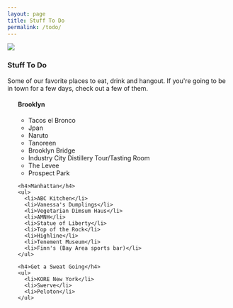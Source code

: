```yaml
---
layout: page
title: Stuff To Do
permalink: /todo/
---
```


  <div id='content'>
  <img class='page-main' src='{{site.baseurl}}/assets/img/chrait-aussie2.png'>

  <h3>Stuff To Do</h3>
	<p>Some of our favorite places to eat, drink and hangout. If you're going to be in town for a few days, check out a few of them.</p>

  <ul>
	<h4>Brooklyn</h4>
	<ul>
	  <li>Tacos el Bronco</li>
	  <li>Jpan</li>
	  <li>Naruto</li>
	  <li>Tanoreen</li>
	  <li>Brooklyn Bridge</li>
	  <li>Industry City Distillery Tour/Tasting Room</li>
	  <li>The Levee</li>
	  <li>Prospect Park</li>
	</ul>

	<h4>Manhattan</h4>
	<ul>
	  <li>ABC Kitchen</li>
	  <li>Vanessa's Dumplings</li>
	  <li>Vegetarian Dimsum Haus</li>
	  <li>AMNH</li>
	  <li>Statue of Liberty</li>
	  <li>Top of the Rock</li>
	  <li>Highline</li>
	  <li>Tenement Museum</li>
	  <li>Finn's (Bay Area sports bar)</li>
	</ul>

	<h4>Get a Sweat Going</h4>
	<ul>
	  <li>KORE New York</li>
	  <li>Swerve</li>
	  <li>Peloton</li>
	</ul>
  </ul>

  </div>

